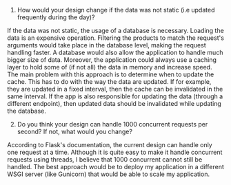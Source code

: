 1. How would your design change if the data was not static (i.e updated frequently
during the day)?

If the data was not static, the usage of a database is necessary.
Loading the data is an expensive operation.
Filtering the products to match the request's arguments would take place in the database level,
making the request handling faster.
A database would also allow the application to handle much bigger size of data.
Moreover, the application could always use a caching layer to hold some of (if not all)
the data in memory and increase speed.
The main problem with this approach is to determine when to update the cache.
This has to do with the way the data are updated.
If for example, they are updated in a fixed interval, then the cache can be invalidated in the same interval.
If the app is also responsible for updating the data (through a different endpoint),
then updated data should be invalidated while updating the database.


2. Do you think your design can handle 1000 concurrent requests per second? If not, what
would you change?

According to Flask's documentation, the current design can handle only one request at a time.
Although it is quite easy to make it handle concurrent requests using threads,
I believe that 1000 concurrent cannot still be handled.
The best approach would be to deploy my application in a different WSGI server
(like Gunicorn) that would be able to scale my application.
